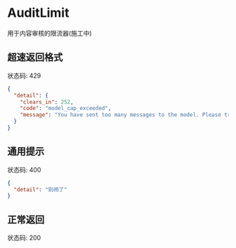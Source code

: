 # AuditLimit

用于内容审核的限流器(施工中)

## 超速返回格式

状态码: 429

```json
{
  "detail": {
    "clears_in": 252,
    "code": "model_cap_exceeded",
    "message": "You have sent too many messages to the model. Please try again later."
  }
}
```

## 通用提示

状态码: 400

```json
{
  "detail": "别闹了"
}
```

## 正常返回

状态码: 200
